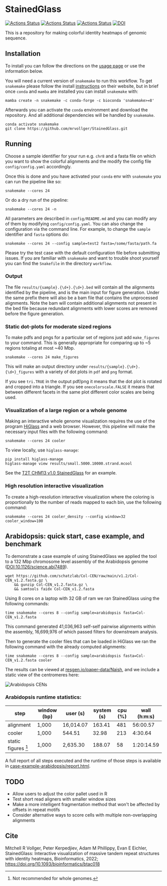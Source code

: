 # StainedGlass

[![Actions Status](https://github.com/mrvollger/StainedGlass/workflows/CI/badge.svg)](https://github.com/mrvollger/StainedGlass/actions)
[![Actions Status](https://github.com/mrvollger/StainedGlass/workflows/Linting/badge.svg)](https://github.com/mrvollger/StainedGlass/actions)
[![Actions Status](https://github.com/mrvollger/StainedGlass/workflows/black/badge.svg)](https://github.com/mrvollger/StainedGlass/actions)
[![DOI](https://zenodo.org/badge/309814099.svg)](https://zenodo.org/badge/latestdoi/309814099)

This is a repository for making colorful identity heatmaps of genomic sequence.

## Installation

To install you can follow the directions on the [usage page](https://snakemake.github.io/snakemake-workflow-catalog?usage=mrvollger/StainedGlass) or use the information below.

You will need a current version of `snakemake` to run this workflow. To get `snakemake` please follow the install [instructions](https://snakemake.readthedocs.io/en/stable/getting_started/installation.html) on their website, but in brief once `conda` and `mamba` are installed you can install `snakemake` with:

```
mamba create -n snakemake -c conda-forge -c bioconda 'snakemake>=8'
```

Afterwards you can activate the `conda` environment and download the repository. And all additional dependencies will be handled by `snakemake`.

```
conda activate snakemake
git clone https://github.com/mrvollger/StainedGlass.git
```

## Running

Choose a sample identifier for your run e.g. `chr8` and a fasta file on which you want to show the colorful alignments and the modify the config file `config/config.yaml` accordingly.

Once this is done and you have activated your `conda` env with `snakemake` you can run the pipeline like so:

```
snakemake --cores 24
```

Or do a dry run of the pipeline:

```
snakemake --cores 24 -n
```

All parameters are described in `config/README.md` and you can modify any of them
by modifying `config/config.yaml`. You can also change the configuration via the command line. For example, to change the `sample` identifier and `fasta` options do:

```
snakemake --cores 24 --config sample=test2 fasta=/some/fasta/path.fa
```

Please try the test case with the default configuration file before submitting issues.
If you are familiar with `snakemake` and want to trouble shoot yourself you can find the `Snakefile` in the directory `workflow`.

### Output

The file `results/{sample}.{\d+}.{\d+}.bed` will contain all the alignments identified by the pipeline, and is the main input for figure generation. Under the same prefix there will also be a bam file that contains the unprocessed alignments. Note the bam will contain additional alignments not present in the bed file because redundant alignments with lower scores are removed before the figure generation.

### Static dot-plots for moderate sized regions

To make pdfs and pngs for a particular set of regions just add `make_figures` to your command. This is generally appropriate for comparing up to ~5 regions totaling at most ~40 Mbp.

```
snakemake --cores 24 make_figures
```

This will make an output directory under `results/{sample}.{\d+}.{\d+}_figures` with a variety of dot plots in `pdf` and `png` format.

If you see `tri.TRUE` in the output pdf/png it means that the dot plot is rotated and cropped into a triangle. If you see `onecolorscale.FALSE` it means that between different facets in the same plot different color scales are being used.

### Visualization of a large region or a whole genome

Making an interactive whole genome visualization requires the use of the program [HiGlass](https://higlass.io/) and a web browser. However, this pipeline will make the necessary input files with the following command:

```
snakemake --cores 24 cooler
```

To view locally, use `higlass-manage`:

```
pip install higlass-manage
higlass-manage view results/small.5000.10000.strand.mcool
```

See the [T2T CHM13 v1.0 StainedGlass](https://resgen.io/paper-data/T2T/views/MtjcVgrlQmymnHIvdck5-g) for an example.

### High resolution interactive visualization

To create a high-resolution interactive visualization where the
coloring is proportionally to the number of reads mapped to each bin, use the following command:

```
snakemake --cores 24 cooler_density --config window=32 cooler_window=100
```

## Arabidopsis: quick start, case example, and benchmark

To demonstrate a case example of using StainedGlass we applied the tool to a 132 Mbp chromosome level assembly of the Arabidopsis genome ([DOI:10.1126/science.abi7489](https://doi.org/10.1126/science.abi7489)).

```shell
wget https://github.com/schatzlab/Col-CEN/raw/main/v1.2/Col-CEN_v1.2.fasta.gz \
    && gunzip Col-CEN_v1.2.fasta.gz \
    && samtools faidx Col-CEN_v1.2.fasta
```

Using 8 cores on a laptop with 32 GB of ram we ran StainedGlass using the following commands:

```shell
time snakemake --cores 8 --config sample=arabidopsis fasta=Col-CEN_v1.2.fasta
```

This command generated 41,036,963 self-self pairwise alignments within the assembly, 16,699,976 of which passed filters for downstream analysis.

Then to generate the cooler files that can be loaded in HiGlass we ran the following command with the already computed alignments:

```shell
time snakemake --cores 8 --config sample=arabidopsis fasta=Col-CEN_v1.2.fasta cooler
```

The results can be viewed at [resgen.io/paper-data/Naish](https://resgen.io/paper-data/Naish%202021%20-%20Arabidopsis/views/EYd0Kq5XTY6jhKpCK08Jjg/), and we include a static view of the centromeres here:

![Arabidopsis CENs](images/CENs_Arabidopsis.2000.10000.tri.TRUE__onecolorscale.TRUE__all.png)

### Arabidopsis runtime statistics:

| step                    | window (bp) | user (s)  | system (s) | cpu (%) | wall (h\:m\:s) |
| ----------------------- | ----------- | --------- | ---------- | ------- | -------------- |
| alignment               | 1,000       | 16,014.07 | 163.41     | 481     | 56:00.57       |
| cooler                  | 1,000       | 544.51    | 32.98      | 213     | 4:30.64        |
| static figures [^tnote] | 1,000       | 2,635.30  | 188.07     | 58      | 1:20:14.59     |

[^tnote]: Not recommended for whole genomes.

A full report of all steps executed and the runtime of those steps is available in
[case-example-arabidopsis/report.html](case-example-arabidopsis/report.html).

## TODO

- Allow users to adjust the color pallet used in R
- Test short read aligners with smaller window sizes
- Make a more intelligent fragmentation method that won't be affected by offsets in repeat motifs
- Consider alternative ways to score cells with multiple non-overlapping alignments

## Cite

Mitchell R Vollger, Peter Kerpedjiev, Adam M Phillippy, Evan E Eichler, StainedGlass: Interactive visualization of massive tandem repeat structures with identity heatmaps, Bioinformatics, 2022; https://doi.org/10.1093/bioinformatics/btac018
